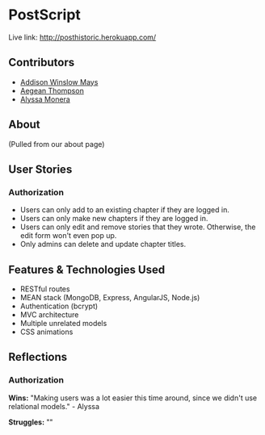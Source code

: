 # PostScript
Live link: http://posthistoric.herokuapp.com/

## Contributors
* [Addison Winslow Mays](https://github.com/winslowdev)
* [Aegean Thompson](https://github.com/aegeanthompson)
* [Alyssa Monera](https://github.com/alyssamonera)

## About
(Pulled from our about page)

## User Stories

### Authorization
* Users can only add to an existing chapter if they are logged in.
* Users can only make new chapters if they are logged in.
* Users can only edit and remove stories that they wrote. Otherwise, the edit form won't even pop up.
* Only admins can delete and update chapter titles.


## Features & Technologies Used
* RESTful routes
* MEAN stack (MongoDB, Express, AngularJS, Node.js)
* Authentication (bcrypt)
* MVC architecture
* Multiple unrelated models
* CSS animations

## Reflections

### Authorization
**Wins:** "Making users was a lot easier this time around, since we didn't use relational models." - Alyssa

**Struggles:** ""
